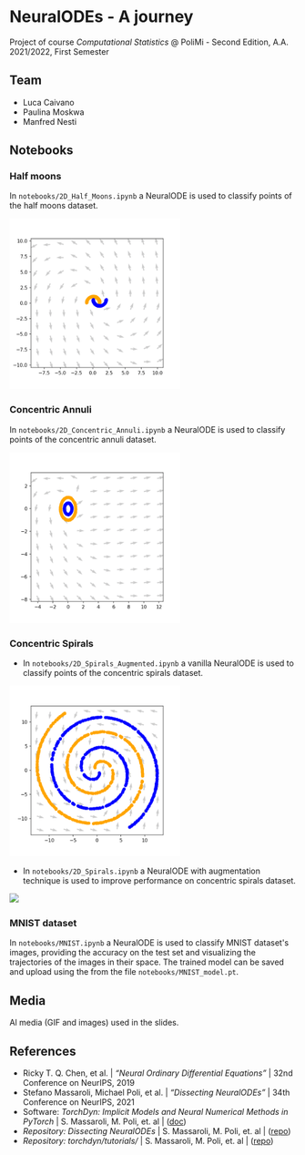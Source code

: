 # NeuralODEs - A journey
Project of course *Computational Statistics* @ PoliMi - Second Edition, A.A. 2021/2022, First Semester

## Team

* Luca Caivano
* Paulina Moskwa
* Manfred Nesti

## Notebooks

### Half moons
In `notebooks/2D_Half_Moons.ipynb` a NeuralODE is used to classify points of the half moons dataset.

<img src="./media/half_moons.gif" width="300" />

### Concentric Annuli
In `notebooks/2D_Concentric_Annuli.ipynb` a NeuralODE is used to classify points of the concentric annuli dataset.

<img src="./media/concentric_annuli.gif" width="300" />

### Concentric Spirals
* In `notebooks/2D_Spirals_Augmented.ipynb` a vanilla NeuralODE is used to classify points of the concentric spirals dataset.

<img src="./media/spirals.gif" width="300" />

* In `notebooks/2D_Spirals.ipynb` a NeuralODE with augmentation technique is used to improve performance on concentric spirals dataset.

<img src="./media/spiral3D.gif" width="300" />

### MNIST dataset
In `notebooks/MNIST.ipynb` a NeuralODE is used to classify MNIST dataset's images, providing the accuracy on the test set and visualizing the trajectories of the images in their space. The trained model can be saved and upload using the from the file `notebooks/MNIST_model.pt`.

## Media
Al media (GIF and images) used in the slides.

## References
* Ricky T. Q. Chen, et al. | *“Neural Ordinary Differential Equations”* | 32nd Conference on NeurIPS, 2019
* Stefano Massaroli, Michael Poli, et al. | *“Dissecting NeuralODEs”* | 34th Conference on NeurIPS, 2021
* Software: *TorchDyn: Implicit Models and Neural Numerical Methods in PyTorch* |  S. Massaroli, M. Poli, et. al | ([doc](https://torchdyn.readthedocs.io/en/stable/tutorials/quickstart.html))
* *Repository: Dissecting NeuralODEs* | S. Massaroli, M. Poli, et. al | ([repo](https://github.com/DiffEqML/diffeqml-research/tree/master/dissecting-neural-odes))   
* *Repository: torchdyn/tutorials/* | S. Massaroli, M. Poli, et. al | ([repo](https://github.com/DiffEqML/torchdyn/tree/master/tutorials))
